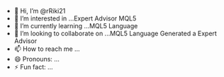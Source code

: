 - 👋 Hi, I’m @rRiki21
- 👀 I’m interested in ...Expert Advisor MQL5
- 🌱 I’m currently learning ...MQL5 Language
- 💞️ I’m looking to collaborate on ...MQL5 Language Generated a Expert Advisor
- 📫 How to reach me ...
- 😄 Pronouns: ...
- ⚡ Fun fact: ...

<!---
rRiki21/rRiki21 is a ✨ special ✨ repository because its `README.md` (this file) appears on your GitHub profile.
You can click the Preview link to take a look at your changes.
--->
